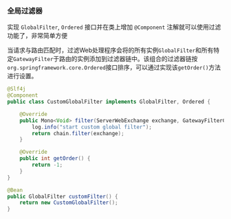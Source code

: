 ### 全局过滤器

实现 `GlobalFilter`, `Ordered` 接口并在类上增加 `@Component` 注解就可以使用过滤功能了，非常简单方便

当请求与路由匹配时，过滤Web处理程序会将的所有实例`GlobalFilter`和所有特定`GatewayFilter`于路由的实例添加到过滤器链中。该组合的过滤器链按`org.springframework.core.Ordered`接口排序，可以通过实现该`getOrder()`方法进行设置。

```java
@Slf4j
@Component
public class CustomGlobalFilter implements GlobalFilter, Ordered {

    @Override
    public Mono<Void> filter(ServerWebExchange exchange, GatewayFilterChain chain) {
        log.info("start custom global filter");
        return chain.filter(exchange);
    }

    @Override
    public int getOrder() {
        return -1;
    }
}
```



```java
@Bean
public GlobalFilter customFilter() {
    return new CustomGlobalFilter();
}
```

